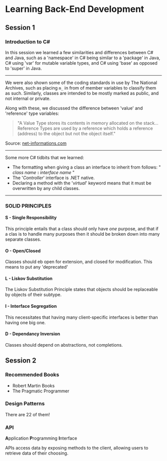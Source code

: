 # Learning Back-End Development

## Session 1

### Introduction to C\#

In this session we learned a few similarities and differences between C\# and Java, such as a 'namespace' in C\# being similar to a 'package' in Java, C\# using 'var' for mutable variable types, and C\# using 'base' as opposed to 'super' in Java.

---

We were also shown some of the coding standards in use by The National Archives, such as placing `m_` in from of member variables to classify them as such. Similarly, classes are intended to be mostly marked as public, and not internal or private.


Along with these, we discussed the difference between 'value' and 'reference' type variables:

> "A Value Type stores its contents in memory allocated on the stack... Reference Types are used by a reference which holds a reference (address) to the object but not the object itself."

Source: [net-informations.com](http://net-informations.com/faq/general/valuetype-referencetype.htm)

---

Some more C\# tidbits that we learned:

* The formatting when giving a class an interface to inherit from follows: " *class name* **:** *interface name* "
* The '*Controller*' interface is .NET native.
* Declaring a method with the '*virtual*' keyword means that it must be overwritten by any child classes.

---

### SOLID PRINCIPLES

#### **S** - Single Responsibility

This principle entails that a class should only have *one* purpose, and that if a clas is to handle many purposes then it should be broken down into many separate classes.

#### **O** - Open/Closed

Classes should eb open for extension, and closed for modification. This means to put any 'deprecated' 

#### **L** - Liskov Substitution

The Liskov Substitution Principle states that objects should be replaceable by objects of their subtype.

#### **I** - Interface Segregation

This necessitates that having many client-specific interfaces is better than having one big one.

#### **D** - Dependancy Inversion

Classes should depend on abstractions, not completions.

## Session 2

### Recommended Books

* Robert Martin Books
* The Pragmatic Programmer

### Design Patterns

There are 22 of them!

### API

**A**pplication **P**rogramming **I**nterface

APIs access data by exposing methods to the client, allowing users to retrieve data of their choosing.